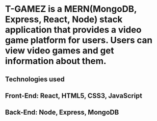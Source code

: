 
# T-GAMEZ is a MERN(MongoDB, Express, React, Node) stack application that provides a video game platform for users. Users can view video games and get information about them.


## Technologies used ##  
## Front-End: React, HTML5, CSS3, JavaScript
## Back-End: Node, Express, MongoDB
